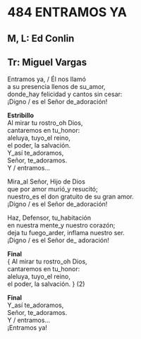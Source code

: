 # 484 ENTRAMOS YA

## M, L: Ed Conlin
## Tr: Miguel Vargas

Entramos ya, / Él nos llamó  
a su presencia llenos de su_amor,  
donde_hay felicidad y cantos sin cesar:  
¡Digno / es el Señor de_adoración!  

**Estribillo**  
Al mirar tu rostro_oh Dios,  
cantaremos en tu_honor:  
aleluya, tuyo_el reino,  
el poder, la salvación.  
Y_así te_adoramos,  
Señor, te_adoramos.  
Y / entramos…  

Mira_al Señor, Hijo de Dios  
que por amor murió_y resucitó;  
nuestro_es el don gratuito de su gran amor.  
¡Digno / es el Señor de_adoración!  

Haz, Defensor, tu_habitación  
en nuestra mente_y nuestro corazón;  
deja tu fuego_arder, inflama nuestro ser.  
¡Digno / es el Señor de_ adoración!  

**Final**  
{ Al mirar tu rostro_oh Dios,  
cantaremos en tu_honor:  
aleluya, tuyo_el reino,  
el poder, la salvación. } (2)  

**Final**  
Y_así te_adoramos,  
Señor, te_adoramos.  
Y / entramos…  
¡Entramos ya!  

